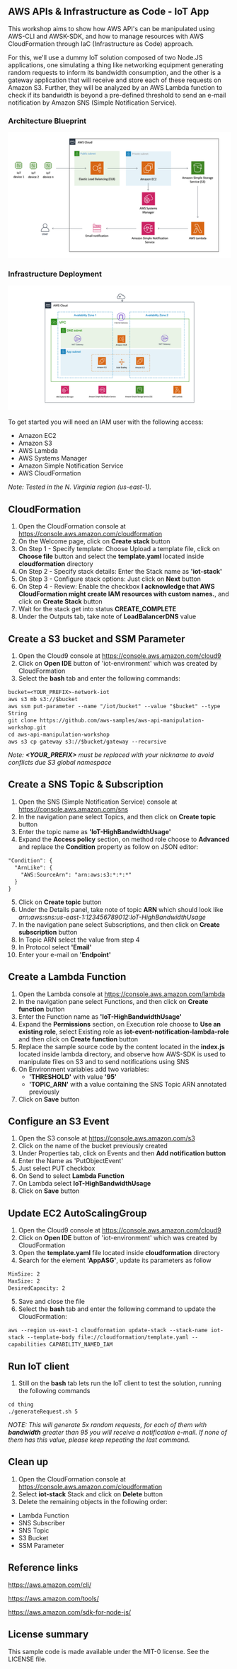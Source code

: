 ## AWS APIs & Infrastructure as Code - IoT App
This workshop aims to show how AWS API's can be manipulated using AWS-CLI and AWSK-SDK, and how to manage resources with AWS CloudFormation through IaC (Infrastructure as Code) approach.

For this, we'll use a dummy IoT solution composed of two Node.JS applications, one simulating a thing like networking equipment generating random requests to inform its bandwidth consumption, and the other is a gateway application that will receive and store each of these requests on Amazon S3. Further, they will be analyzed by an AWS Lambda function to check if its bandwidth is beyond a pre-defined threshold to send an e-mail notification by Amazon SNS (Simple Notification Service).

### Architecture Blueprint
![demo](content/architecture.png)
### Infrastructure Deployment
![demo](content/infrastructure.png)

To get started you will need an IAM user with the following access:
- Amazon EC2
- Amazon S3
- AWS Lambda
- AWS Systems Manager
- Amazon Simple Notification Service
- AWS CloudFormation

_Note: Tested in the N. Virginia region (us-east-1)._


## CloudFormation
1. Open the CloudFormation console at https://console.aws.amazon.com/cloudformation
2. On the Welcome page, click on **Create stack** button
3. On Step 1 - Specify template: Choose Upload a template file, click on **Choose file** button and select the **template.yaml** located inside **cloudformation** directory
4. On Step 2 - Specify stack details: Enter the Stack name as **'iot-stack'**
5. On Step 3 - Configure stack options: Just click on **Next** button
6. On Step 4 - Review: Enable the checkbox **I acknowledge that AWS CloudFormation might create IAM resources with custom names.**, and click on **Create Stack** button
7. Wait for the stack get into status **CREATE_COMPLETE**
8. Under the Outputs tab, take note of **LoadBalancerDNS** value
  
  
## Create a S3 bucket and SSM Parameter
1. Open the Cloud9 console at https://console.aws.amazon.com/cloud9
2. Click on **Open IDE** button of 'iot-environment' which was created by CloudFormation
3. Select the **bash** tab and enter the following commands:

```
bucket=<YOUR_PREFIX>-network-iot
aws s3 mb s3://$bucket
aws ssm put-parameter --name "/iot/bucket" --value "$bucket" --type String
git clone https://github.com/aws-samples/aws-api-manipulation-workshop.git
cd aws-api-manipulation-workshop
aws s3 cp gateway s3://$bucket/gateway --recursive
```

_Note: **<YOUR_PREFIX>** must be replaced with your nickname to avoid conflicts due S3 global namespace_


## Create a SNS Topic & Subscription ##
1. Open the SNS (Simple Notification Service) console at https://console.aws.amazon.com/sns
2. In the navigation pane select Topics, and then click on **Create topic** button
3. Enter the topic name as **'IoT-HighBandwidthUsage'**
4. Expand the **Access policy** section, on method role choose to **Advanced** and replace the **Condition** property as follow on JSON editor:
```
"Condition": {
  "ArnLike": {
    "AWS:SourceArn": "arn:aws:s3:*:*:*"
  }
}
```
5. Click on **Create topic** button
6. Under the Details panel, take note of topic **ARN** which should look like _arn:aws:sns:us-east-1:123456789012:IoT-HighBandwidthUsage_
7. In the navigation pane select Subscriptions, and then click on **Create subscription** button
8. In Topic ARN select the value from step 4
9. In Protocol select **'Email'**
10. Enter your e-mail on **'Endpoint'** 


## Create a Lambda Function ##
1. Open the Lambda console at https://console.aws.amazon.com/lambda
2. In the navigation pane select Functions, and then click on **Create function** button
3. Enter the Function name as **'IoT-HighBandwidthUsage'**
4. Expand the **Permissions** section, on Execution role choose to **Use an existing role**, select Existing role as **iot-event-notification-lambda-role** and then click on **Create function** button
5. Replace the sample source code by the content located in the **index.js** located inside lambda directory, and observe how AWS-SDK is used to manipulate files on S3 and to send notifications using SNS
6. On Environment variables add two variables:
   - **'THRESHOLD'** with value **'95'**
   - **'TOPIC_ARN'** with a value containing the SNS Topic ARN annotated previously
7. Click on **Save** button


## Configure an S3 Event ##
1. Open the S3 console at https://console.aws.amazon.com/s3
2. Click on the name of the bucket previously created
3. Under Properties tab, click on Events and then **Add notification button**
4. Enter the Name as 'PutObjectEvent'
5. Just select PUT checkbox
6. On Send to select **Lambda Function**
7. On Lambda select **IoT-HighBandwidthUsage**
8. Click on **Save** button


## Update EC2 AutoScalingGroup ##
1. Open the Cloud9 console at https://console.aws.amazon.com/cloud9
2. Click on **Open IDE** button of 'iot-environment' which was created by CloudFormation
3. Open the **template.yaml** file located inside **cloudformation** directory
4. Search for the element **'AppASG'**, update its parameters as follow
```
MinSize: 2
MaxSize: 2
DesiredCapacity: 2
```
5. Save and close the file
6. Select the **bash** tab and enter the following command to update the CloudFormation:
```
aws --region us-east-1 cloudformation update-stack --stack-name iot-stack --template-body file://cloudformation/template.yaml --capabilities CAPABILITY_NAMED_IAM 
```


## Run IoT client ##
1. Still on the **bash** tab lets run the IoT client to test the solution, running the following commands
```
cd thing
./generateRequest.sh 5
```
_NOTE: This will generate 5x random requests, for each of them with **bandwidth** greater than 95 you will receive a notification e-mail. If none of them has this value, please keep repeating the last command._


## Clean up
1. Open the CloudFormation console at https://console.aws.amazon.com/cloudformation
2. Select **iot-stack** Stack and click on **Delete** button
3. Delete the remaining objects in the following order: 
  - Lambda Function
  - SNS Subscriber
  - SNS Topic
  - S3 Bucket
  - SSM Parameter


## Reference links
https://aws.amazon.com/cli/

https://aws.amazon.com/tools/

https://aws.amazon.com/sdk-for-node-js/


## License summary
This sample code is made available under the MIT-0 license. See the LICENSE file.
